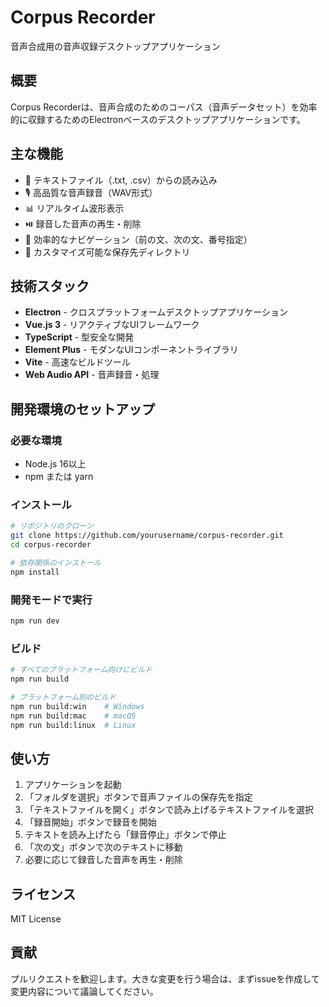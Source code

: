 # Corpus Recorder

音声合成用の音声収録デスクトップアプリケーション

## 概要

Corpus Recorderは、音声合成のためのコーパス（音声データセット）を効率的に収録するためのElectronベースのデスクトップアプリケーションです。

## 主な機能

- 📝 テキストファイル（.txt, .csv）からの読み込み
- 🎙️ 高品質な音声録音（WAV形式）
- 📊 リアルタイム波形表示
- ⏯️ 録音した音声の再生・削除
- 🔄 効率的なナビゲーション（前の文、次の文、番号指定）
- 💾 カスタマイズ可能な保存先ディレクトリ

## 技術スタック

- **Electron** - クロスプラットフォームデスクトップアプリケーション
- **Vue.js 3** - リアクティブなUIフレームワーク
- **TypeScript** - 型安全な開発
- **Element Plus** - モダンなUIコンポーネントライブラリ
- **Vite** - 高速なビルドツール
- **Web Audio API** - 音声録音・処理

## 開発環境のセットアップ

### 必要な環境

- Node.js 16以上
- npm または yarn

### インストール

```bash
# リポジトリのクローン
git clone https://github.com/yourusername/corpus-recorder.git
cd corpus-recorder

# 依存関係のインストール
npm install
```

### 開発モードで実行

```bash
npm run dev
```

### ビルド

```bash
# すべてのプラットフォーム向けにビルド
npm run build

# プラットフォーム別のビルド
npm run build:win    # Windows
npm run build:mac    # macOS
npm run build:linux  # Linux
```

## 使い方

1. アプリケーションを起動
2. 「フォルダを選択」ボタンで音声ファイルの保存先を指定
3. 「テキストファイルを開く」ボタンで読み上げるテキストファイルを選択
4. 「録音開始」ボタンで録音を開始
5. テキストを読み上げたら「録音停止」ボタンで停止
6. 「次の文」ボタンで次のテキストに移動
7. 必要に応じて録音した音声を再生・削除

## ライセンス

MIT License

## 貢献

プルリクエストを歓迎します。大きな変更を行う場合は、まずissueを作成して変更内容について議論してください。 
